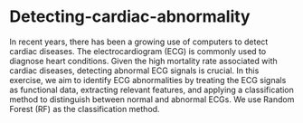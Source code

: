 # Detecting-cardiac-abnormality

In recent years, there has been a growing use of computers to detect cardiac diseases. The electrocardiogram (ECG) is commonly used to diagnose heart conditions. Given the high mortality rate associated with cardiac diseases, detecting abnormal ECG signals is crucial. In this exercise, we aim to identify ECG abnormalities by treating the ECG signals as functional data, extracting relevant features, and applying a classification method to distinguish between normal and abnormal ECGs. We use Random Forest (RF) as the classification method.
